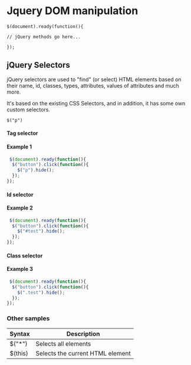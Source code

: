 # Jquery DOM manipulation

    $(document).ready(function(){

    // jQuery methods go here...

    }); 


## jQuery Selectors
jQuery selectors are used to "find" (or select) HTML elements based on their name, id, classes, types, attributes, values of attributes and much more.

It's based on the existing CSS Selectors, and in addition, it has some own custom selectors.

    $("p") 

#### Tag selector

#### Example 1
```javascript
 $(document).ready(function(){
  $("button").click(function(){
    $("p").hide();
  });
});
```

#### Id selector

#### Example 2
```javascript
 $(document).ready(function(){
  $("button").click(function(){
    $("#test").hide();
  });
});
```

#### Class selector

#### Example 3
```javascript
 $(document).ready(function(){
  $("button").click(function(){
    $(".test").hide();
  });
});
```

### Other samples

| Syntax        |  Description                                              |
|---------------|-----------------------------------------------------------|
| $("*")        |  Selects all elements                                     |
| $(this)       |  Selects the current HTML element                         |